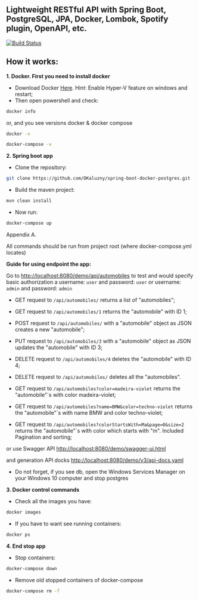 
## Lightweight RESTful API with Spring Boot, PostgreSQL, JPA, Docker, Lombok, Spotify plugin, OpenAPI, etc.

[![Build Status](https://travis-ci.org/OKaluzny/spring-boot-docker-postgres.svg?branch=master)](https://travis-ci.org/OKaluzny/spring-boot-docker-postgres)

## How it works:
**1. Docker. First you need to install docker**
* Download Docker [Here](https://docs.docker.com/docker-for-windows/install/). Hint: Enable Hyper-V feature on windows and restart;
* Then open powershell and check:
```bash
docker info
```
or, and you see versions docker & docker compose
```bash
docker -v
```
```bash
docker-compose -v
```
**2. Spring boot app**
* Clone the repository:
```bash
git clone https://github.com/OKaluzny/spring-boot-docker-postgres.git
```
* Build the maven project:
```bash
mvn clean install
```
* Now run:
```bash
docker-compose up
```

Appendix A.

All commands should be run from project root (where docker-compose.yml locates)

**Guide for using endpoint the app:**

Go to [http://localhost:8080/demo/api/automobiles](http://localhost:8080/demo/api/automobiles) to test and would specify basic authorization a username: `user` and password: `user` or username: `admin` and password: `admin`

* GET request to `/api/automobiles/` returns a list of "automobiles";
* GET request to `/api/automobiles/1` returns the "automobile" with ID 1;
* POST request to `/api/automobiles/` with a "automobile" object as JSON creates a new "automobile";
* PUT request to `/api/automobiles/3` with a "automobile" object as JSON updates the "automobile" with ID 3;
* DELETE request to `/api/automobiles/4` deletes the "automobile" with ID 4;
* DELETE request to `/api/automobiles/` deletes all the "automobiles".

* GET request to `/api/automobiles?color=madeira-violet` returns the "automobile"`s with color madeira-violet;
* GET request to `/api/automobiles?name=BMW&color=techno-violet` returns the "automobile"`s with name BMW and color techno-violet;
* GET request to `/api/automobiles?colorStartsWith=Ma&page=0&size=2` returns the "automobile"`s with color which starts with "m". Included Pagination and sorting;

or use Swagger API [http://localhost:8080/demo/swagger-ui.html](http://localhost:8080/demo/swagger-ui.html)

and generation API docks [http://localhost:8080/demo/v3/api-docs.yaml](http://localhost:8080/demo/v3/api-docs.yaml)

* Do not forget, if you see db, open the Windows Services Manager on your Windows 10 computer and stop postgres

**3. Docker control commands**
* Check all the images you have:
```bash
docker images
```
* If you have to want see running containers:
```bash
docker ps
```
**4. End stop app**
*  Stop containers:
```bash
docker-compose down
```
* Remove old stopped containers of docker-compose
```bash
docker-compose rm -f
```



